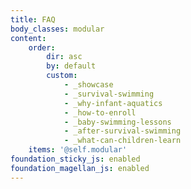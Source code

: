 ```yaml
---
title: FAQ
body_classes: modular
content:
    order:
        dir: asc
        by: default
        custom:
            - _showcase
            - _survival-swimming
            - _why-infant-aquatics
            - _how-to-enroll
            - _baby-swimming-lessons
            - _after-survival-swimming
            - _what-can-children-learn
    items: '@self.modular'
foundation_sticky_js: enabled
foundation_magellan_js: enabled
---
```


